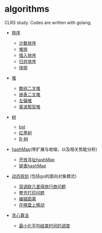 # algorithms
CLRS study. Codes are written with golang.

- [排序](https://github.com/shady831213/algorithms/tree/master/sort) 
  - [计数排序](https://github.com/shady831213/algorithms/blob/master/sort/countingSort.go)
  - [堆排](https://github.com/shady831213/algorithms/blob/master/sort/heapSort.go)
  - [插入排序](https://github.com/shady831213/algorithms/blob/master/sort/insertionSort.go)
  - [归并排序](https://github.com/shady831213/algorithms/blob/master/sort/mergeSort.go)
  - [快排](https://github.com/shady831213/algorithms/blob/master/sort/quickSort.go)
  
- [堆](https://github.com/shady831213/algorithms/tree/master/heap)
  - [数组二叉堆](https://github.com/shady831213/algorithms/tree/master/heap/arrayHeap)
  - [链表二叉堆](https://github.com/shady831213/algorithms/tree/master/heap/linkedHeap)
  - [左偏堆](https://github.com/shady831213/algorithms/tree/master/heap/leftistHeap)
  - [斐波那契堆](https://github.com/shady831213/algorithms/tree/master/heap/fibHeap)
  
- [树](https://github.com/shady831213/algorithms/tree/master/tree)
  - [bst](https://github.com/shady831213/algorithms/tree/master/tree/binaryTree/binarySearchTree)
  - [红黑树](https://github.com/shady831213/algorithms/tree/master/tree/binaryTree/rbTree)
  - [B-树](https://github.com/shady831213/algorithms/tree/master/tree/bTree)
  
- [hashMap](https://github.com/shady831213/algorithms/tree/master/hashMap)(带扩展与收缩，以及相关势能分析)
  - [开放寻址hashMap](https://github.com/shady831213/algorithms/tree/master/hashMap/openHashMap)
  - [链表hashMap](https://github.com/shady831213/algorithms/tree/master/hashMap/chainedHashMap)
  
- [动态规划](https://github.com/shady831213/algorithms/tree/master/dp) (包括go的面向对象模式)
  - [双调欧几里得旅行商问题](https://github.com/shady831213/algorithms/blob/master/dp/bitonicTSP.go)
  - [整齐打印问题](https://github.com/shady831213/algorithms/blob/master/dp/prettyPrint.go)
  - [编辑距离](https://github.com/shady831213/algorithms/blob/master/dp/levenshteinDistance.go)
  - [在棋盘上移动](https://github.com/shady831213/algorithms/blob/master/dp/chessGame.go)
  
- [贪心算法](https://github.com/shady831213/algorithms/tree/master/greedy)
  - [最小化平均结束时间的调度](https://github.com/shady831213/algorithms/blob/master/greedy/minAvgCompletedTimeSch.go)
